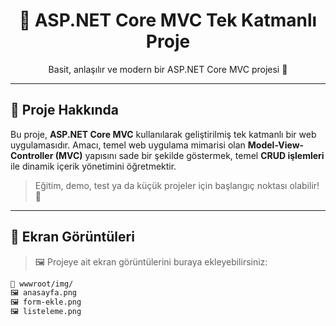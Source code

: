 ﻿<h1 align="center">🧩 ASP.NET Core MVC Tek Katmanlı Proje</h1>
<p align="center">
  Basit, anlaşılır ve modern bir ASP.NET Core MVC projesi 🎯
</p>

---

## 📝 Proje Hakkında

Bu proje, **ASP.NET Core MVC** kullanılarak geliştirilmiş tek katmanlı bir web uygulamasıdır. Amacı, temel web uygulama mimarisi olan **Model-View-Controller (MVC)** yapısını sade bir şekilde göstermek, temel **CRUD işlemleri** ile dinamik içerik yönetimini öğretmektir.

> Eğitim, demo, test ya da küçük projeler için başlangıç noktası olabilir! 🚀

---

## 📸 Ekran Görüntüleri

> 🖼️ Projeye ait ekran görüntülerini buraya ekleyebilirsiniz:

```bash
📂 wwwroot/img/
🖼️ anasayfa.png
🖼️ form-ekle.png
🖼️ listeleme.png
